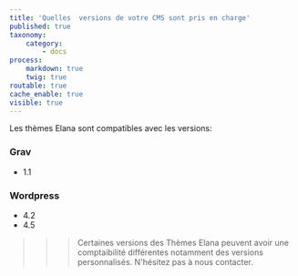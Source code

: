 ```yaml
---
title: 'Quelles  versions de votre CMS sont pris en charge'
published: true
taxonomy:
    category:
        - docs
process:
    markdown: true
    twig: true
routable: true
cache_enable: true
visible: true
---
```


Les thèmes Elana sont compatibles avec les versions:

### Grav
+ 1.1

### Wordpress

+ 4.2
+ 4.5

>>> Certaines versions des Thèmes Elana peuvent avoir une comptaibilité différentes notamment des versions personnalisés. N'hésitez pas à nous contacter.